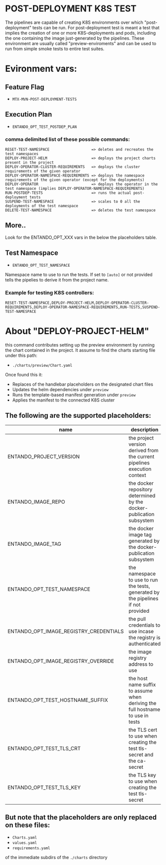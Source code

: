 # POST-DEPLOYMENT K8S TEST

The pipelines are capable of creating K8S environments over which "post-deployment" tests can be run. For post-deployment test is meant a test that implies the creation of one or more K8S-deployments and pods, including the one containing the image just-generated by the pipelines. These environment are usually called "preview-enviroments" and can be used to run from simple smoke tests to entire test suites.

# Evironment vars:

## Feature Flag

- `MTX-MVN-POST-DEPLOYMENT-TESTS`

## Execution Plan

- `ENTANDO_OPT_TEST_POSTDEP_PLAN`

### comma delimited list of these possible commands:

```
RESET-TEST-NAMESPACE                   => deletes and recreates the test namespaces
DEPLOY-PROJECT-HELM                    => deploys the project charts present in the project
DEPLOY-OPERATOR-CLUSTER-REQUIREMENTS   => deploys the cluster requirements of the given operator
DEPLOY-OPERATOR-NAMESPACE-REQUIREMENTS => deploys the namespace requirements of the given operator (except for the deployments)
DEPLOY-OPERATOR                        => deploys the operator in the test namespace (implies DEPLOY-OPERATOR-NAMESPACE-REQUIREMENTS)
RUN-POSTDEP-TESTS                      => runs the actual post-deployment tests
SUSPEND-TEST-NAMESPACE                 => scales to 0 all the deployments of the test namespace
DELETE-TEST-NAMESPACE                  => deletes the test namespace
```

## More..

Look for the ENTANDO_OPT_XXX vars in the below the placeholders table.


## Test Namespace

- `ENTANDO_OPT_TEST_NAMESPACE`

Namespace name to use to run the tests.
If set to `[auto]` or not provided tells the pipelies to derive it from the project name.


### Example for testing K8S controllers:

`RESET-TEST-NAMESPACE,DEPLOY-PROJECT-HELM,DEPLOY-OPERATOR-CLUSTER-REQUIREMENTS,DEPLOY-OPERATOR-NAMESPACE-REQUIREMENTS,RUN-TESTS,SUSPEND-TEST-NAMESPACE`

# About "DEPLOY-PROJECT-HELM"

this command contributes setting up the preview environment by running the chart contained in the project. It assume to find the charts starting file under this path:

- `./charts/preview/Chart.yaml`

Once found this it:

- Replaces of the handlebar placeholders on the designated chart files
- Updates the helm dependencies under `preview`
- Runs the template-based manifest generation under `preview`
- Applies the manifest to the connected K8S cluster


## The following are the supported placeholders:

| name | description |
| - | - | 
| ENTANDO_PROJECT_VERSION | the project version derived from the current pipelines execution context |
| ENTANDO_IMAGE_REPO | the docker repository determined by the docker-publication subsystem |
| ENTANDO_IMAGE_TAG | the docker image tag generated by the docker-publication subsystem |
| ENTANDO_OPT_TEST_NAMESPACE | the namespace to use to run the tests, generated by the pipelines if not provided |
| ENTANDO_OPT_IMAGE_REGISTRY_CREDENTIALS | the pull credentials to use incase the registry is authenticated |
| ENTANDO_OPT_IMAGE_REGISTRY_OVERRIDE | the image registry address to use |
| ENTANDO_OPT_TEST_HOSTNAME_SUFFIX | the host name suffix to assume when deriving the full hostname to use in tests |
| ENTANDO_OPT_TEST_TLS_CRT | the TLS cert to use when creating the test tls-secret and the ca-secret |
| ENTANDO_OPT_TEST_TLS_KEY | the TLS key to use when creating the test tls-secret |

## But note that the placeholders are only replaced on these files:

- `Charts.yaml`
- `values.yaml`
- `requirements.yaml`

of the immediate subdirs of the `./charts` directory
